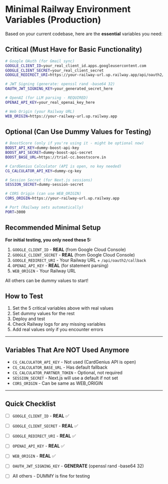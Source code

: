 # Minimal Railway Environment Variables (Production)

Based on your current codebase, here are the **essential** variables you need:

## Critical (Must Have for Basic Functionality)

```bash
# Google OAuth (for Gmail sync)
GOOGLE_CLIENT_ID=your_real_client_id.apps.googleusercontent.com
GOOGLE_CLIENT_SECRET=your_real_client_secret
GOOGLE_REDIRECT_URI=https://your-railway-url.up.railway.app/api/oauth2/callback

# JWT Signing (generate: openssl rand -base64 32)
OAUTH_JWT_SIGNING_KEY=your_generated_secret_here

# OpenAI (for LLM parsing - REQUIRED)
OPENAI_API_KEY=your_real_openai_key_here

# Web Origin (your Railway URL)
WEB_ORIGIN=https://your-railway-url.up.railway.app
```

## Optional (Can Use Dummy Values for Testing)

```bash
# BoostScore (only if you're using it - might be optional now)
BOOST_API_KEY=dummy-boost-api-key
BOOST_API_SECRET=dummy-boost-api-secret
BOOST_BASE_URL=https://trial-cc.boostscore.in

# CardGenius Calculator (API is open, no key needed)
CG_CALCULATOR_API_KEY=dummy-cg-key

# Session Secret (for Next.js sessions)
SESSION_SECRET=dummy-session-secret

# CORS Origin (can use WEB_ORIGIN)
CORS_ORIGIN=https://your-railway-url.up.railway.app

# Port (Railway sets automatically)
PORT=3000
```

## Recommended Minimal Setup

**For initial testing, you only need these 5:**

1. `GOOGLE_CLIENT_ID` - **REAL** (from Google Cloud Console)
2. `GOOGLE_CLIENT_SECRET` - **REAL** (from Google Cloud Console)
3. `GOOGLE_REDIRECT_URI` - Your Railway URL + `/api/oauth2/callback`
4. `OPENAI_API_KEY` - **REAL** (for statement parsing)
5. `WEB_ORIGIN` - Your Railway URL

All others can be dummy values to start!

## How to Test

1. Set the 5 critical variables above with real values
2. Set dummy values for the rest
3. Deploy and test
4. Check Railway logs for any missing variables
5. Add real values only if you encounter errors

---

## Variables That Are NOT Used Anymore

- `CG_CALCULATOR_API_KEY` - Not used (CardGenius API is open)
- `CG_CALCULATOR_BASE_URL` - Has default fallback
- `CG_CALCULATOR_PARTNER_TOKEN` - Optional, not required
- `SESSION_SECRET` - Next.js will use a default if not set
- `CORS_ORIGIN` - Can be same as WEB_ORIGIN

---

## Quick Checklist

- [ ] `GOOGLE_CLIENT_ID` - **REAL** ✅
- [ ] `GOOGLE_CLIENT_SECRET` - **REAL** ✅
- [ ] `GOOGLE_REDIRECT_URI` - **REAL** ✅
- [ ] `OPENAI_API_KEY` - **REAL** ✅
- [ ] `WEB_ORIGIN` - **REAL** ✅
- [ ] `OAUTH_JWT_SIGNING_KEY` - **GENERATE** (openssl rand -base64 32)
- [ ] All others - DUMMY is fine for testing

